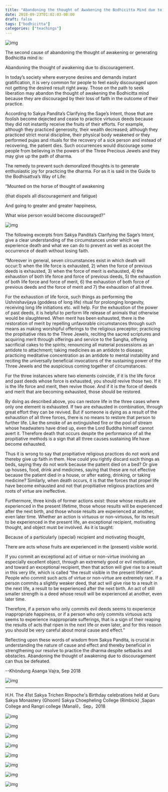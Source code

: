 ```yaml
---
title: "Abandoning the thought of Awakening the Bodhicitta Mind due to Discouragement (ii)"
date: 2018-09-23T01:02:03-08:00
draft: false
tags: ["bodhicitta"]
categories: ["teachings"]
---
```


![img](https://mmbiz.qpic.cn/mmbiz_png/GCSG9VLghhqKnTsncdGcFVTHIqZu6l9QO4l4bNITbFWcK71Xo41WNVWJlbMI7geaPaBm0dACd75icuO5oSicc0pQ/640?wx_fmt=png&wxfrom=5&wx_lazy=1&wx_co=1)


The second cause of abandoning the thought of awakening or generating Bodhicitta mind is:

Abandoning the thought of awakening due to discouragement.

In today’s society where everyone desires and demands instant gratification, it is very common for people to feel easily discouraged upon not getting the desired result right away. Those on the path to seek liberation may abandon the thought of awakening the Bodhicitta mind because they are discouraged by their loss of faith in the outcome of their practice.

According to Sakya Pandita’s Clarifying the Sage’s Intent, those that are foolish become dejected and cease to practice virtuous deeds because they did not instantly receive the fruits of their efforts. For example, although they practiced generosity, their wealth decreased; although they practiced strict moral discipline, their physical body weakened or they performed pujas and rituals for the recovery of a sick person and instead of recovering, the patient dies. Such occurrences would discourage some people from believing in the powers of the Three Precious Jewels and they may give up the path of dharma.

The remedy to prevent such demoralized thoughts is to generate enthusiastic joy for practicing the dharma. For as it is said in the Guide to the Bodhisattva’s Way of Life:

“Mounted on the horse of thought of awakening

(that dispels all discouragement and fatigue)

And going to greater and greater happiness,

What wise person would become discouraged?”



![img](https://mmbiz.qpic.cn/mmbiz_jpg/jZ6aUbzt6IRWU1gQkNNjYVXCaTM58bA1FwSfCibgNibO4FsEHmG1TSgaEo3yzJfP0j6szC40SvTf3nic0Uo3km0fA/640?wx_fmt=jpeg&wxfrom=5&wx_lazy=1&wx_co=1)



The following excerpts from Sakya Pandita’s Clarifying the Sage’s Intent, give a clear understanding of the circumstances under which we experience death and what we can do to prevent as well as accept the occurrence of death without losing faith.

“Moreover in general, seven circumstances exist in which death will occur:1) when the life force is exhausted, 2) when the force of previous deeds is exhausted, 3) when the force of merit is exhausted, 4) the exhaustion of both life force and force of previous deeds, 5) the exhaustion of both life force and force of merit, 6) the exhaustion of both force of previous deeds and the force of merit and 7) the exhaustion of all three.

For the exhaustion of life force, such things as performing the Ushnishavijaya (goddess of long life) ritual for prolonging longevity, receiving long life initiations etc. will help. For the exhaustion of the power of past deeds, it is helpful to perform life release of animals that otherwise would be slaughtered.     When merit has been exhausted, there is the restoration of merit by repelling unfavorable circumstances through such means as making worshipful offerings to the religious preceptor; practicing the propitiative rites to the Three Jewels, reciting the sacred scriptures and acquiring merit through offerings and service to the Sangha, offering sacrificial cakes to the spirits; renouncing all material possessions as an antidote to attachment; taking medicines as an antidote to disease; practicing meditative concentration as an antidote to mental instability and reciting the universally beneficial invocations of the sustaining power of the Three Jewels and the auspicious coming together of circumstances.

For the three instances where two elements coincide, if it is the life force and past deeds whose force is exhausted, you should revive those two. If it is the life force and merit, then revive those. And if it is the force of deeds and merit that are becoming exhausted, those should be restored.

By doing as described above, you can restore life in the three cases where only one element is exhausted. If two are exhausted in combination, through great effort they can be revived. But if someone is dying as a result of the exhaustion of all three forces, there is no means to restore that person to further life. Like the smoke of an extinguished fire or the pool of stream whose headwaters have dried up, even the Lord Buddha himself cannot avert it. Therefore death that occurs despite the performance of all the propitiative methods is a sign that all three causes sustaining life have become exhausted.

Thus it is wrong to say that propitiative religious practices do not work and thereby give up faith in them. How could you rightly discard such things as beds, saying they do not work because the patient died on a bed? Or give up houses, food, drink and medicines, saying that these are not effective because the patient died in a house, or after eating, drinking, or taking medicine? Similarly, when death occurs, it is that the forces that propel life have become exhausted and not that propitiative religious practices and roots of virtue are ineffective.



Furthermore, three kinds of former actions exist: those whose results are experienced in the present lifetime, those whose results will be experienced after the next birth, and those whose results are experienced at another, even later time. Whether an action is virtuous or non-virtuous, for its result to be experienced in the present life, an exceptional recipient, motivating thought, and object must be involved. As it is taught:

Because of a particularly (special) recipient and motivating thought,

There are acts whose fruits are experienced in the (present) visible world.

If you commit an exceptional act of virtue or non-virtue involving an especially excellent object, through an extremely good or evil motivation, and toward an exceptional recipient, then that action will give rise to a result in this very life, which is called “the result visible in the present lifetime”. People who commit such acts of virtue or non-virtue are extremely rare. If a person commits a slightly weaker deed, that act will give rise to a result in the next life, a result to be experienced after the next birth. An act of still smaller strength is a deed whose result will be experienced at another, even later time.

Therefore, if a person who only commits evil deeds seems to experience inappropriate happiness, or if a person who only commits virtuous acts seems to experience inappropriate sufferings, that is a sign of their reaping the results of acts that ripen in the next life or even later, and for this reason you should be very careful about moral cause and effect.”

Reflecting upon these words of wisdom from Sakya Pandita, is crucial in understanding the nature of cause and effect and thereby beneficial in strengthening our resolve to practice the dharma despite setbacks and obstacles. Abandoning the thought of awakening due to discouragement can thus be defeated.


--Khöndung Asanga Vajra, Sep 2018




![img](https://mmbiz.qpic.cn/mmbiz_jpg/jZ6aUbzt6IRWU1gQkNNjYVXCaTM58bA1NA8oA5XywuclRAW9Fy3GTrtWyibC7cLBCo7Gf9vPwbT1S7ADATicuhFA/640?wx_fmt=jpeg&wxfrom=5&wx_lazy=1&wx_co=1)


---


 H.H. The 41st Sakya Trichen Rinpoche's Birthday celebrations held at Guru Sakya Monastery (Ghoom) Sakya Choepheling College (Rimbick) ,Sapan College and Rangri college (Manali)，Sep，2018




![img](https://mmbiz.qpic.cn/mmbiz_jpg/jZ6aUbzt6IRWU1gQkNNjYVXCaTM58bA1aXDObib9MzY91QwN9xew9Vwq9cWaBsJ46SvZhUHsOzw8P3PQCEmb0QA/640?wx_fmt=jpeg&wxfrom=5&wx_lazy=1&wx_co=1)

![img](https://mmbiz.qpic.cn/mmbiz_jpg/jZ6aUbzt6IRWU1gQkNNjYVXCaTM58bA1rZdTssFkz33acBpiaMnhy6iaSiasm0fpwcYmpaO0Bu7YIcEKGA6eFxsxA/640?wx_fmt=jpeg&wxfrom=5&wx_lazy=1&wx_co=1)


![img](https://mmbiz.qpic.cn/mmbiz_jpg/jZ6aUbzt6IRWU1gQkNNjYVXCaTM58bA1vMhJjaicicLiaM6PqeZROBv7kbAhKpAenVxRsgHt8olfGOPbQAyW0IIOg/640?wx_fmt=jpeg&wxfrom=5&wx_lazy=1&wx_co=1)

![img](https://mmbiz.qpic.cn/mmbiz_jpg/jZ6aUbzt6IRWU1gQkNNjYVXCaTM58bA19Mo8Mj3UqcmibfHdqP958hKVpnQQx4u00b3NW7W8GjLgG7n6hMzicOHA/640?wx_fmt=jpeg&wxfrom=5&wx_lazy=1&wx_co=1)

![img](https://mmbiz.qpic.cn/mmbiz_jpg/jZ6aUbzt6IRWU1gQkNNjYVXCaTM58bA18dc3IfjOYBwJRh3o7rh2lFnZmQo9U7h3CdO21ojE8sIlBFlfEMQCJg/640?wx_fmt=jpeg&wxfrom=5&wx_lazy=1&wx_co=1)

![img](https://mmbiz.qpic.cn/mmbiz_jpg/jZ6aUbzt6IRWU1gQkNNjYVXCaTM58bA1v6Dtug6c9nslVxAwcUXQibo9mOr7QIUDNZTYnmmMVVNRJ8LIsHEOs0A/640?wx_fmt=jpeg&wxfrom=5&wx_lazy=1&wx_co=1)

![img](https://mmbiz.qpic.cn/mmbiz_jpg/jZ6aUbzt6IRWU1gQkNNjYVXCaTM58bA1ffIuS8LO1kJfQib615zFSC7Px3bXic3ndjg0WxB79Muh6RQTvWXj26ibA/640?wx_fmt=jpeg&wxfrom=5&wx_lazy=1&wx_co=1)

![img](https://mmbiz.qpic.cn/mmbiz_jpg/jZ6aUbzt6IRWU1gQkNNjYVXCaTM58bA1eMAKOK4VRfag9Ekz3G5HLOBIpAfwDTibjFwWj4zsf2ImKGzzIRkoh0Q/640?wx_fmt=jpeg&wxfrom=5&wx_lazy=1&wx_co=1)







